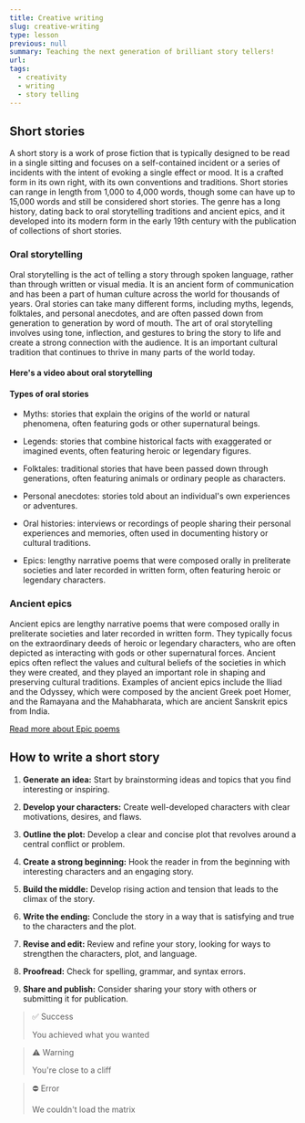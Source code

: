 ```yaml
---
title: Creative writing
slug: creative-writing
type: lesson
previous: null
summary: Teaching the next generation of brilliant story tellers!
url:
tags:
  - creativity
  - writing
  - story telling
---
```


## Short stories

A short story is a work of prose fiction that is typically designed to be read in a single sitting and focuses on a self-contained incident or a series of incidents with the intent of evoking a single effect or mood. It is a crafted form in its own right, with its own conventions and traditions. Short stories can range in length from 1,000 to 4,000 words, though some can have up to 15,000 words and still be considered short stories. The genre has a long history, dating back to oral storytelling traditions and ancient epics, and it developed into its modern form in the early 19th century with the publication of collections of short stories.

### Oral storytelling

Oral storytelling is the act of telling a story through spoken language, rather than through written or visual media. It is an ancient form of communication and has been a part of human culture across the world for thousands of years. Oral stories can take many different forms, including myths, legends, folktales, and personal anecdotes, and are often passed down from generation to generation by word of mouth. The art of oral storytelling involves using tone, inflection, and gestures to bring the story to life and create a strong connection with the audience. It is an important cultural tradition that continues to thrive in many parts of the world today.

#### Here's a video about oral storytelling

<!-- <figure class="video_container">
  <iframe src="https://www.youtube.com/embed/p6E8jpFasR0" frameborder="0" allowfullscreen="true"> </iframe>
</figure> -->

#### Types of oral stories

- Myths: stories that explain the origins of the world or natural phenomena, often featuring gods or other supernatural beings.

- Legends: stories that combine historical facts with exaggerated or imagined events, often featuring heroic or legendary figures.

- Folktales: traditional stories that have been passed down through generations, often featuring animals or ordinary people as characters.

- Personal anecdotes: stories told about an individual's own experiences or adventures.

- Oral histories: interviews or recordings of people sharing their personal experiences and memories, often used in documenting history or cultural traditions.

- Epics: lengthy narrative poems that were composed orally in preliterate societies and later recorded in written form, often featuring heroic or legendary characters.

### Ancient epics

Ancient epics are lengthy narrative poems that were composed orally in preliterate societies and later recorded in written form. They typically focus on the extraordinary deeds of heroic or legendary characters, who are often depicted as interacting with gods or other supernatural forces. Ancient epics often reflect the values and cultural beliefs of the societies in which they were created, and they played an important role in shaping and preserving cultural traditions. Examples of ancient epics include the Iliad and the Odyssey, which were composed by the ancient Greek poet Homer, and the Ramayana and the Mahabharata, which are ancient Sanskrit epics from India.

[Read more about Epic poems](https://en.wikipedia.org/wiki/Epic_poetry)

## How to write a short story

1. **Generate an idea:** Start by brainstorming ideas and topics that you find interesting or inspiring.

2. **Develop your characters:** Create well-developed characters with clear motivations, desires, and flaws.

3. **Outline the plot:** Develop a clear and concise plot that revolves around a central conflict or problem.

4. **Create a strong beginning:** Hook the reader in from the beginning with interesting characters and an engaging story.

5. **Build the middle:** Develop rising action and tension that leads to the climax of the story.

6. **Write the ending:** Conclude the story in a way that is satisfying and true to the characters and the plot.

7. **Revise and edit:** Review and refine your story, looking for ways to strengthen the characters, plot, and language.

8. **Proofread:** Check for spelling, grammar, and syntax errors.

9. **Share and publish:** Consider sharing your story with others or submitting it for publication.

> ✅ Success
>
> You achieved what you wanted

> ⚠ Warning
>
> You're close to a cliff

> ⛔ Error
>
> We couldn't load the matrix

